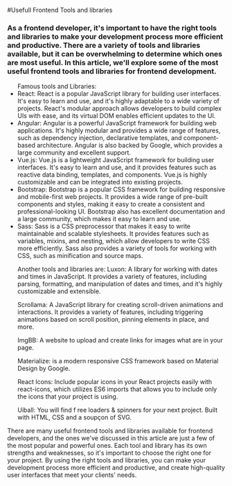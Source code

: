 #Usefull Frontend Tools and libraries
<h3>
As a frontend developer, it's important to have the right tools and libraries to make your development process more efficient and productive. There are a variety of tools and libraries available, but it can be overwhelming to determine which ones are most useful. In this article, we'll explore some of the most useful frontend tools and libraries for frontend development.

</h3>

<p>
<ul>
Famous tools and Libraries:
<li>React: React is a popular JavaScript library for building user interfaces. It's easy to learn and use, and it's highly adaptable to a wide variety of projects. React's modular approach allows developers to build complex UIs with ease, and its virtual DOM enables efficient updates to the UI.</li>
<li>Angular: Angular is a powerful JavaScript framework for building web applications. It's highly modular and provides a wide range of features, such as dependency injection, declarative templates, and component-based architecture. Angular is also backed by Google, which provides a large community and excellent support.</li>
<li>Vue.js: Vue.js is a lightweight JavaScript framework for building user interfaces. It's easy to learn and use, and it provides features such as reactive data binding, templates, and components. Vue.js is highly customizable and can be integrated into existing projects.</li>
<li>Bootstrap: Bootstrap is a popular CSS framework for building responsive and mobile-first web projects. It provides a wide range of pre-built components and styles, making it easy to create a consistent and professional-looking UI. Bootstrap also has excellent documentation and a large community, which makes it easy to learn and use.</li>
<li>Sass: Sass is a CSS preprocessor that makes it easy to write maintainable and scalable stylesheets. It provides features such as variables, mixins, and nesting, which allow developers to write CSS more efficiently. Sass also provides a variety of tools for working with CSS, such as minification and source maps.</li>

Another tools and libraries are:
Luxon: A library for working with dates and times in JavaScript. It provides a variety of features, including parsing, formatting, and manipulation of dates and times, and it's highly customizable and extensible.

Scrollama: A JavaScript library for creating scroll-driven animations and interactions. It provides a variety of features, including triggering animations based on scroll position, pinning elements in place, and more.

ImgBB: A website to upload and create links for images what are in your page. 

 Materialize: is a modern responsive CSS framework based on Material Design by Google.

 React Icons: Include popular icons in your React projects easily with react-icons, which utilizes ES6 imports that allows you to include only the icons that your project is using.

 Uiball: You will find f ree loaders & spinners for your next project. Built with HTML, CSS and a soupçon of SVG.
</ul>


There are many useful frontend tools and libraries available for frontend developers, and the ones we've discussed in this article are just a few of the most popular and powerful ones. Each tool and library has its own strengths and weaknesses, so it's important to choose the right one for your project. By using the right tools and libraries, you can make your development process more efficient and productive, and create high-quality user interfaces that meet your clients' needs.




</p>



